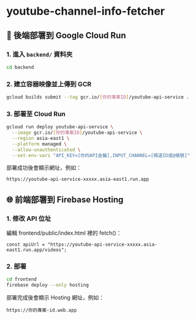 # youtube-channel-info-fetcher

## 🚀 後端部署到 Google Cloud Run

### 1. 進入 `backend/` 資料夾

```bash
cd backend
```
### 2. 建立容器映像並上傳到 GCR
``` bash
gcloud builds submit --tag gcr.io/[你的專案ID]/youtube-api-service .
```

### 3. 部署至 Cloud Run
``` bash
gcloud run deploy youtube-api-service \
  --image gcr.io/[你的專案ID]/youtube-api-service \
  --region asia-east1 \
  --platform managed \
  --allow-unauthenticated \
  --set-env-vars "API_KEY=[你的API金鑰],INPUT_CHANNEL=[頻道ID或@帳號]"
```
部署成功後會顯示網址，例如：
```
https://youtube-api-service-xxxxx.asia-east1.run.app
```

## 🌐 前端部署到 Firebase Hosting
### 1. 修改 API 位址

編輯 frontend/public/index.html 裡的 fetch()：
```
const apiUrl = "https://youtube-api-service-xxxxx.asia-east1.run.app/videos";
```

### 2. 部署
```bash
cd frontend
firebase deploy --only hosting
```

部署完成後會顯示 Hosting 網址，例如：
```
https://你的專案-id.web.app
```